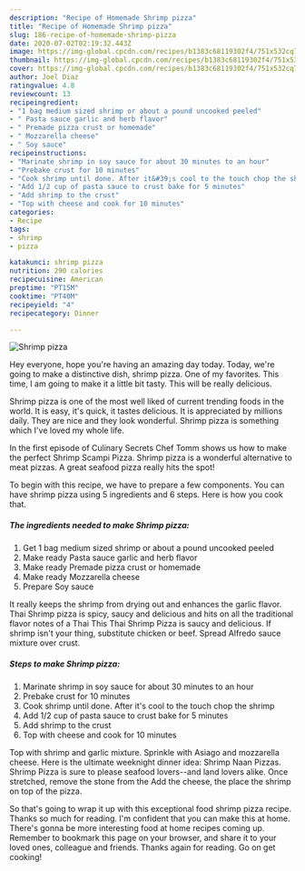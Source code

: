 ```yaml
---
description: "Recipe of Homemade Shrimp pizza"
title: "Recipe of Homemade Shrimp pizza"
slug: 186-recipe-of-homemade-shrimp-pizza
date: 2020-07-02T02:19:32.443Z
image: https://img-global.cpcdn.com/recipes/b1383c68119302f4/751x532cq70/shrimp-pizza-recipe-main-photo.jpg
thumbnail: https://img-global.cpcdn.com/recipes/b1383c68119302f4/751x532cq70/shrimp-pizza-recipe-main-photo.jpg
cover: https://img-global.cpcdn.com/recipes/b1383c68119302f4/751x532cq70/shrimp-pizza-recipe-main-photo.jpg
author: Joel Diaz
ratingvalue: 4.8
reviewcount: 13
recipeingredient:
- "1 bag medium sized shrimp or about a pound uncooked peeled"
- " Pasta sauce garlic and herb flavor"
- " Premade pizza crust or homemade"
- " Mozzarella cheese"
- " Soy sauce"
recipeinstructions:
- "Marinate shrimp in soy sauce for about 30 minutes to an hour"
- "Prebake crust for 10 minutes"
- "Cook shrimp until done. After it&#39;s cool to the touch chop the shrimp"
- "Add 1/2 cup of pasta sauce to crust bake for 5 minutes"
- "Add shrimp to the crust"
- "Top with cheese and cook for 10 minutes"
categories:
- Recipe
tags:
- shrimp
- pizza

katakunci: shrimp pizza 
nutrition: 290 calories
recipecuisine: American
preptime: "PT15M"
cooktime: "PT40M"
recipeyield: "4"
recipecategory: Dinner

---
```



![Shrimp pizza](https://img-global.cpcdn.com/recipes/b1383c68119302f4/751x532cq70/shrimp-pizza-recipe-main-photo.jpg)

Hey everyone, hope you're having an amazing day today. Today, we're going to make a distinctive dish, shrimp pizza. One of my favorites. This time, I am going to make it a little bit tasty. This will be really delicious.

Shrimp pizza is one of the most well liked of current trending foods in the world. It is easy, it's quick, it tastes delicious. It is appreciated by millions daily. They are nice and they look wonderful. Shrimp pizza is something which I've loved my whole life.

In the first episode of Culinary Secrets Chef Tomm shows us how to make the perfect Shrimp Scampi Pizza. Shrimp pizza is a wonderful alternative to meat pizzas. A great seafood pizza really hits the spot!


To begin with this recipe, we have to prepare a few components. You can have shrimp pizza using 5 ingredients and 6 steps. Here is how you cook that.

<!--inarticleads1-->

##### The ingredients needed to make Shrimp pizza:

1. Get 1 bag medium sized shrimp or about a pound uncooked peeled
1. Make ready  Pasta sauce garlic and herb flavor
1. Make ready  Premade pizza crust or homemade
1. Make ready  Mozzarella cheese
1. Prepare  Soy sauce


It really keeps the shrimp from drying out and enhances the garlic flavor. Thai Shrimp pizza is spicy, saucy and delicious and hits on all the traditional flavor notes of a Thai This Thai Shrimp Pizza is saucy and delicious. If shrimp isn&#39;t your thing, substitute chicken or beef. Spread Alfredo sauce mixture over crust. 

<!--inarticleads2-->

##### Steps to make Shrimp pizza:

1. Marinate shrimp in soy sauce for about 30 minutes to an hour
1. Prebake crust for 10 minutes
1. Cook shrimp until done. After it&#39;s cool to the touch chop the shrimp
1. Add 1/2 cup of pasta sauce to crust bake for 5 minutes
1. Add shrimp to the crust
1. Top with cheese and cook for 10 minutes


Top with shrimp and garlic mixture. Sprinkle with Asiago and mozzarella cheese. Here is the ultimate weeknight dinner idea: Shrimp Naan Pizzas. Shrimp Pizza is sure to please seafood lovers--and land lovers alike. Once stretched, remove the stone from the Add the cheese, the place the shrimp on top of the pizza. 

So that's going to wrap it up with this exceptional food shrimp pizza recipe. Thanks so much for reading. I'm confident that you can make this at home. There's gonna be more interesting food at home recipes coming up. Remember to bookmark this page on your browser, and share it to your loved ones, colleague and friends. Thanks again for reading. Go on get cooking!
